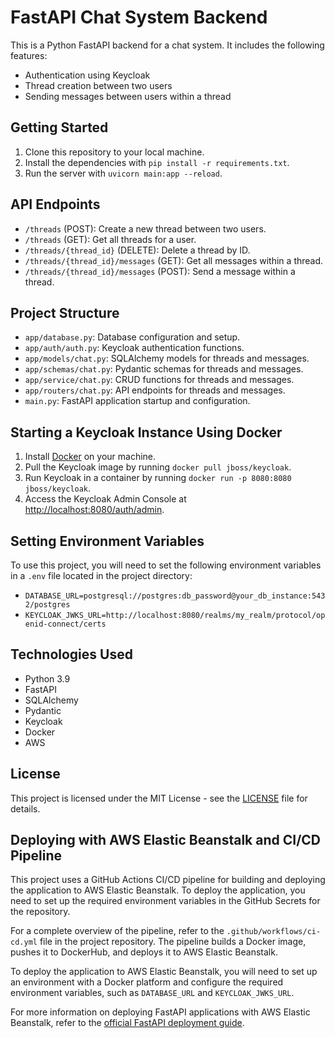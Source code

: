 # FastAPI Chat System Backend

This is a Python FastAPI backend for a chat system. It includes the following features:
- Authentication using Keycloak
- Thread creation between two users
- Sending messages between users within a thread

## Getting Started
1. Clone this repository to your local machine.
2. Install the dependencies with `pip install -r requirements.txt`.
3. Run the server with `uvicorn main:app --reload`.

## API Endpoints
- `/threads` (POST): Create a new thread between two users.
- `/threads` (GET): Get all threads for a user.
- `/threads/{thread_id}` (DELETE): Delete a thread by ID.
- `/threads/{thread_id}/messages` (GET): Get all messages within a thread.
- `/threads/{thread_id}/messages` (POST): Send a message within a thread.

## Project Structure
- `app/database.py`: Database configuration and setup.
- `app/auth/auth.py`: Keycloak authentication functions.
- `app/models/chat.py`: SQLAlchemy models for threads and messages.
- `app/schemas/chat.py`: Pydantic schemas for threads and messages.
- `app/service/chat.py`: CRUD functions for threads and messages.
- `app/routers/chat.py`: API endpoints for threads and messages.
- `main.py`: FastAPI application startup and configuration.

## Starting a Keycloak Instance Using Docker
1. Install [Docker](https://docs.docker.com/get-docker/) on your machine.
2. Pull the Keycloak image by running `docker pull jboss/keycloak`.
3. Run Keycloak in a container by running `docker run -p 8080:8080 jboss/keycloak`.
4. Access the Keycloak Admin Console at [http://localhost:8080/auth/admin](http://localhost:8080/auth/admin).

## Setting Environment Variables
To use this project, you will need to set the following environment variables in a `.env` file located in the project directory:
- `DATABASE_URL=postgresql://postgres:db_password@your_db_instance:5432/postgres`
- `KEYCLOAK_JWKS_URL=http://localhost:8080/realms/my_realm/protocol/openid-connect/certs`


## Technologies Used
- Python 3.9
- FastAPI
- SQLAlchemy
- Pydantic
- Keycloak
- Docker
- AWS

## License
This project is licensed under the MIT License - see the [LICENSE](LICENSE) file for details.

## Deploying with AWS Elastic Beanstalk and CI/CD Pipeline
This project uses a GitHub Actions CI/CD pipeline for building and deploying the application to AWS Elastic Beanstalk. To deploy the application, you need to set up the required environment variables in the GitHub Secrets for the repository.

For a complete overview of the pipeline, refer to the `.github/workflows/ci-cd.yml` file in the project repository. The pipeline builds a Docker image, pushes it to DockerHub, and deploys it to AWS Elastic Beanstalk.

To deploy the application to AWS Elastic Beanstalk, you will need to set up an environment with a Docker platform and configure the required environment variables, such as `DATABASE_URL` and `KEYCLOAK_JWKS_URL`.

For more information on deploying FastAPI applications with AWS Elastic Beanstalk, refer to the [official FastAPI deployment guide](https://fastapi.tiangolo.com/deployment/aws-ecs/).
